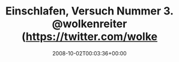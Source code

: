 ---
retweeted: false
source: <a href="http://twitter.com" rel="nofollow">Twitter Web Client</a>
entities:
  hashtags: []
  symbols: []
  user_mentions:
  - name: Michael Schade
    screen_name: wolkenreiter
    indices:
    - '31'
    - '44'
    id_str: '203285127'
    id: '203285127'
  urls: []
display_text_range:
- '0'
- '75'
favorite_count: '0'
id_str: '942611227'
truncated: false
retweet_count: '0'
id: '942611227'
created_at: Thu Oct 02 00:03:36 +0000 2008
favorited: false
full_text: Einschlafen, Versuch Nummer 3. [@wolkenreiter](https://twitter.com/wolkenreiter)
  schläft bestimmt auch schon...
lang: de
tags:
- pesos/twitter
date: '2008-10-02T00:03:36+00:00'
src: https://twitter.com/bascht/status/942611227
original_url: https://twitter.com/bascht/status/942611227
type: twitter_tweet
text: Einschlafen, Versuch Nummer 3. [@wolkenreiter](https://twitter.com/wolkenreiter)
  schläft bestimmt auch schon...
title: Einschlafen, Versuch Nummer 3. @wolkenreiter (https://twitter.com/wolke

---